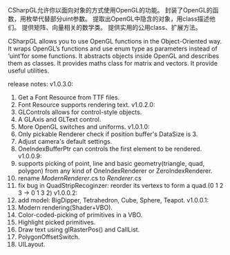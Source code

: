 ﻿CSharpGL允许你以面向对象的方式使用OpenGL的功能。
封装了OpenGL的函数，用枚举代替部分uint参数。
提取出OpenGL中隐含的对象，用class描述他们。
提供矩阵、向量相关的数学类。
提供实用的公用class、扩展方法。

CSharpGL allows you to use OpenGL functions in the Object-Oriented way.
It wraps OpenGL’s functions and use enum type as parameters instead of ‘uint’for some functions.
It abstracts objects inside OpenGL and describes them as classes.
It provides maths class for matrix and vectors.
It provide useful utilities.

release notes:
v1.0.3.0:
1. Get a Font Resource from TTF files.
2. Font Resource supports rendering text.
v1.0.2.0:
1. GLControls allows for control-style objects.
2. A GLAxis and GLText control.
3. More OpenGL switches and uniforms.
v1.0.1.0:
1. Only pickable Renderer check if position buffer's DataSize is 3.
2. Adjust camera's default settings.
3. OneIndexBufferPtr can controls the first element to be rendered.
v1.0.0.9:
1. supports picking of point, line and basic geometry(triangle, quad, polygon) from any kind of OneIndexRenderer or ZeroIndexRenderer.
2. rename *ModernRenderer*.cs to *Renderer*.cs
3. fix bug in QuadStripRecoginzer: reorder its vertexs to form a quad.(0 1 2 3 -> 0 1 3 2)
v1.0.0.2:
1. add model: BigDipper, Tetrahedron, Cube, Sphere, Teapot.
v1.0.0.1:
1. Modern rendering(Shader+VBO).
2. Color-coded-picking of primitives in a VBO.
3. Highlight picked primitives.
4. Draw text using glRasterPos() and CallList.
5. PolygonOffsetSwitch.
6. UILayout.

